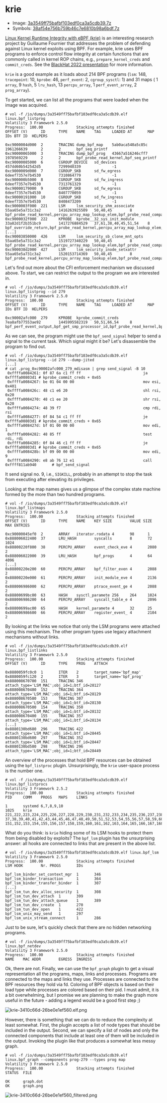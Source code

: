 # krie

- Image: [3a3549ff75bafbf103edf0ca3a5cdb39.7z](https://owncloud.fraunhofer.de/index.php/s/i88sl3p69HbxpAC)
- Symbols: [38af54e756b759b46c7e6810b98a6bdf.7z](https://owncloud.fraunhofer.de/index.php/s/lRtAXFOO1KMsiuH)

[Linux Kernel Runtime Integrity with eBPF (krie)](https://github.com/gui774ume/krie) is an interesting research project by Guillaume Fournier that addresses the problem of defending against Linux kernel exploits using BPF. For example, krie uses BPF programs to enforce control flow integrity at certain functions that are commonly called in kernel ROP chains, e.g., `prepare_kernel_creds` and `commit_creds`. See the [BlackHat 2022 presentation](https://www.blackhat.com/us-22/briefings/schedule/index.html#return-to-sender---detecting-kernel-exploits-with-ebpf-27127) for more information.

`krie` is a good example as it loads about 214 BPF programs (`lsm`: 148, `tracepoint`: 10, `kprobe`: 46, `perf_event`: 2, `cgroup_sysctl`: 1) and 31 maps ( 1 `array`, 9 `hash`, 5 `lru_hash`, 13 `percpu_array`, 1 `perf_event_array`, 2 `prog_array`).

To get started, we can list all the programs that were loaded when the image was acquired.
```console
# vol -f /io/dumps/3a3549ff75bafbf103edf0ca3a5cdb39.elf linux.bpf_listprog
Volatility 3 Framework 2.5.0
Progress:  100.00               Stacking attempts finished
OFFSET (V)      ID      TYPE    NAME    TAG     LOADED AT       MAP IDs BTF ID  HELPERS

0xc9000004d000  2       TRACING dump_bpf_map    5ab0aca540a5c85c        1961266639      2       2       bpf_seq_printf
0xc90000065000  3       TRACING dump_bpf_prog   43667a516246cff7        1978569229      2       2       bpf_probe_read_kernel,bpf_seq_printf
0xc90000085000  6       CGROUP_DEVICE   sd_devices      457dd60b5425d2d5        7299940339              -1
0xc9000009d000  7       CGROUP_SKB      sd_fw_egress    6deef7357e7b4530        7310864779              -1
0xc900000b5000  8       CGROUP_SKB      sd_fw_ingress   6deef7357e7b4530        7313761329              -1
0xc90000179000  9       CGROUP_SKB      sd_fw_egress    6deef7357e7b4530        8407770059              -1
0xc90000191000  10      CGROUP_SKB      sd_fw_ingress   6deef7357e7b4530        8408473209              -1
0xc9000003f000  221     LSM     lsm_security_shm_associate      55aa65e5a731c3a2        1416263925509   50,40,45        8       bpf_probe_read_kernel,percpu_array_map_lookup_elem,bpf_probe_read_compat_str,bpf_get_current_comm,bpf_get_current_task,__htab_map_lookup_elem,bpf_send_signal,bpf_get_current_pid_tgid
0xc9000032f000  222     KPROBE  kprobe__32_sys_init_module      33a82d1f2b351bc9        1417276884529   37,61,38,40,45,51,54    8       bpf_override_return,bpf_probe_read_kernel,percpu_array_map_lookup_elem,htab_lru_map_delete_elem,htab_map_update_elem,bpf_probe_read_compat_str,bpf_ktime_get_ns,bpf_get_current_comm,bpf_get_current_task,bpf_get_smp_processor_id,__htab_map_lookup_elem,bpf_send_signal,bpf_get_current_pid_tgid,bpf_perf_event_output,htab_lru_map_update_elem
[...]
0xc90003850000  426     LSM     lsm_security_sb_clone_mnt_opts  55aa65e5a731c3a2        1519727340229   50,40,45        8       bpf_probe_read_kernel,percpu_array_map_lookup_elem,bpf_probe_read_compat_str,bpf_get_current_comm,bpf_get_current_task,__htab_map_lookup_elem,bpf_send_signal,bpf_get_current_pid_tgid
0xc900038d2000  427     LSM     lsm_security_inode_setxattr     55aa65e5a731c3a2        1520153714369   50,40,45        8       bpf_probe_read_kernel,percpu_array_map_lookup_elem,bpf_probe_read_compat_str,bpf_get_current_comm,bpf_get_current_task,__htab_map_lookup_elem,bpf_send_signal,bpf_get_current_pid_tgid
```

Let's find out more about the CFI enforcement mechanism we discussed above. To start, we can restrict the output to the program we are interested in.
```console
# vol -f /io/dumps/3a3549ff75bafbf103edf0ca3a5cdb39.elf linux.bpf_listprog --id 279
Volatility 3 Framework 2.5.0
Progress:  100.00               Stacking attempts finished
OFFSET (V)      ID      TYPE    NAME    TAG     LOADED AT       MAP IDs BTF ID  HELPERS

0xc90002afc000  279     KPROBE  kprobe_commit_creds     7ea8afb77553ae92        1445995582319   50,51,66,54     8       bpf_perf_event_output,bpf_get_smp_processor_id,bpf_probe_read_kernel,bpf_send_signal,bpf_get_current_pid_tgid,bpf_get_current_comm,bpf_probe_read_compat_str,bpf_get_current_task,bpf_ktime_get_ns,__htab_map_lookup_elem,percpu_array_map_lookup_elem
```

As we can see, the program might use the `bpf_send_signal` helper to send a signal to the current task. Which signal might it be? Let's disassemble the program to find out.
```console
# vol -f /io/dumps/3a3549ff75bafbf103edf0ca3a5cdb39.elf linux.bpf_listprog --id 279 --dump-jited
[...]
# cat .prog_0xc90002afc000_279_mdisasm | grep send_signal -B 10
 0xffffa0084261: 0f 87 6a c1 ff ff                            ja 0xffffa00803d1 # kprobe_commit_creds + 0x65
 0xffffa0084267: be 01 04 00 00                               mov esi, 0x401
 0xffffa008426c: 48 c1 e6 20                                  shl rsi, 0x20
 0xffffa0084270: 48 c1 ee 20                                  shr rsi, 0x20
 0xffffa0084274: 48 39 f7                                     cmp rdi, rsi
 0xffffa0084277: 0f 84 54 c1 ff ff                            je 0xffffa00803d1 # kprobe_commit_creds + 0x65
 0xffffa008427d: bf 01 00 00 00                               mov edi, 1
 0xffffa0084282: 48 85 ff                                     test rdi, rdi
 0xffffa0084285: 0f 84 46 c1 ff ff                            je 0xffffa00803d1 # kprobe_commit_creds + 0x65
 0xffffa008428b: bf 09 00 00 00                               mov edi, 9
 0xffffa0084290: e8 ab 76 12 e1                               call 0xffff811ab940       # bpf_send_signal
```
It send signal no. 9, i.e., `SIGKILL`, probably in an attempt to stop the task from executing after elevating its privileges.

Looking at the map names gives us a glimpse of the complex state machine formed by the more than two hundred programs.
```console
# vol -f /io/dumps/3a3549ff75bafbf103edf0ca3a5cdb39.elf linux.bpf_listmaps
Volatility 3 Framework 2.5.0
Progress:  100.00               Stacking attempts finished
OFFSET (V)      ID      TYPE    NAME    KEY SIZE        VALUE SIZE      MAX ENTRIES

0xc90000045ef0  2       ARRAY   iterator.rodata 4       98      1
0x888006022400  37      LRU_HASH        syscalls        8       72      1024
0x88800220f800  38      PERCPU_ARRAY    event_check_eve 4       2080    2
0x888006022000  39      LRU_HASH        bpf_progs       4       64      4096
[...]
0x88800220e200  60      PERCPU_ARRAY    bpf_filter_even 4       2088    2
0x88800220e000  61      PERCPU_ARRAY    init_module_eve 4       2136    2
0x888006986000  62      PERCPU_ARRAY    ptrace_event_ge 4       2088    2
0x88800699bc00  63      HASH    sysctl_paramete 256     264     1024
0x888006986200  64      PERCPU_ARRAY    syscall_table_e 4       2096    2
0x88800699ac00  65      HASH    kernel_paramete 4       32      25
0x888006986600  66      PERCPU_ARRAY    register_event_ 4       2104    2
```

By looking at the links we notice that only the LSM programs were attached using this mechanism. The other program types use legacy attachment mechanisms without links.
```console
# vol -f /io/dumps/3a3549ff75bafbf103edf0ca3a5cdb39.elf linux.bpf_listlinks
Volatility 3 Framework 2.5.0
Progress:  100.00               Stacking attempts finished
OFFSET (V)      ID      TYPE    PROG    ATTACH

0x8880059fc0c0  1       ITER    2       target_name='bpf_map'
0x8880059fc120  2       ITER    3       target_name='bpf_prog'
0x888008670700  151     TRACING 346     attach_type='LSM_MAC';obj_id=1;btf_id=28127
0x888008670480  152     TRACING 364     attach_type='LSM_MAC';obj_id=1;btf_id=28129
0x888008670580  153     TRACING 307     attach_type='LSM_MAC';obj_id=1;btf_id=28130
0x888008670500  154     TRACING 350     attach_type='LSM_MAC';obj_id=1;btf_id=28132
0x888008670400  155     TRACING 357     attach_type='LSM_MAC';obj_id=1;btf_id=28134
[...]
0x8880130bd680  296     TRACING 422     attach_type='LSM_MAC';obj_id=1;btf_id=28445
0x8880130bd600  297     TRACING 352     attach_type='LSM_MAC';obj_id=1;btf_id=28447
0x8880130bd580  298     TRACING 296     attach_type='LSM_MAC';obj_id=1;btf_id=28449
```

An overview of the processes that hold BPF resources can be obtained using the `bpf_listproc` plugin. Unsurprisingly, the `krie` user-space process is the number one.
```console
# vol -f /io/dumps/3a3549ff75bafbf103edf0ca3a5cdb39.elf linux.bpf_listprocs
Volatility 3 Framework 2.5.2
Progress:  100.00               Stacking attempts finished
PID     COMM    PROGS   MAPS    LINKS

1       systemd 6,7,8,9,10
1025    krie    221,222,223,224,225,226,227,228,229,230,231,232,233,234,235,236,237,238,239,240,241,242,243,244,245,246,247,248,249,250,251,252,253,254,255,256,257,258,259,260,261,262,263,264,265,266,267,268,269,270,271,272,273,274,275,276,277,278,279,280,281,282,283,284,285,286,287,288,289,290,291,292,293,294,295,296,297,298,299,300,301,302,303,304,305,306,307,308,309,310,311,312,313,314,315,316,317,318,319,320,321,322,323,324,325,326,327,328,329,330,331,332,333,334,335,336,337,338,339,340,341,342,343,344,345,346,347,348,349,350,351,352,353,354,355,356,357,358,359,360,361,362,363,364,365,366,367,368,369,370,371,372,373,374,375,376,377,378,379,380,381,382,383,384,385,386,387,388,389,390,391,392,393,394,395,396,397,398,399,400,401,402,403,404,405,406,407,408,409,410,411,412,413,414,415,416,417,418,419,420,421,422,423,424,425,426,427        37,38,39,40,41,42,43,44,45,46,47,48,49,50,51,52,53,54,55,56,57,58,59,60,61,62,63,64,65,66,54    151,152,153,154,155,156,157,158,159,160,161,162,163,164,165,166,167,168,169,170,171,172,173,174,175,176,177,178,179,180,181,182,183,184,185,186,187,188,189,190,191,192,193,194,195,196,197,198,199,200,201,202,203,204,205,206,207,208,209,210,211,212,213,214,215,216,217,218,219,220,221,222,223,224,225,226,227,228,229,230,231,232,233,234,235,236,237,238,239,240,241,242,243,244,245,246,247,248,249,250,251,252,253,254,255,256,257,258,259,260,261,262,263,264,265,266,267,268,269,270,271,272,273,274,275,276,277,278,279,280,281,282,283,284,285,286,287,288,289,290,291,292,293,294,295,296,297,298
```

What do you think: is `krie` hiding some of its LSM hooks to protect them from being disabled by exploits? The `bpf_lsm` plugin has the unsurprising answer: all hooks are connected to links that are present in the above list.
```console
# vol -f /io/dumps/3a3549ff75bafbf103edf0ca3a5cdb39.elf linux.bpf_lsm
Volatility 3 Framework 2.5.0
Progress:  100.00               Stacking attempts finished
LSM HOOK        Nr. PROGS       IDs

bpf_lsm_binder_set_context_mgr  1       346
bpf_lsm_binder_transaction      1       364
bpf_lsm_binder_transfer_binder  1       307
[...]
bpf_lsm_tun_dev_alloc_security  1       308
bpf_lsm_tun_dev_attach  1       399
bpf_lsm_tun_dev_attach_queue    1       389
bpf_lsm_tun_dev_create  1       270
bpf_lsm_tun_dev_open    1       422
bpf_lsm_unix_may_send   1       297
bpf_lsm_unix_stream_connect     1       286
```

Just to be sure, let's quickly check that there are no hidden networking programs.
```console
# vol -f /io/dumps/3a3549ff75bafbf103edf0ca3a5cdb39.elf linux.bpf_netdev
Volatility 3 Framework 2.5.0
Progress:  100.00               Stacking attempts finished
NAME    MAC ADDR        EGRESS  INGRESS
```

Ok, there are not. Finally, we can use the `bpf_graph` plugin to get a visual representation all the programs, maps, links and processes. Programs are connected to the maps and links they use. Processes are connected to the BPF resources they hold via fd. Coloring of BPF objects is based on their load type while processes are colored based on their pid. I must admit, it is a bit overwhelming, but I promise we are planning to make the graph more useful in the future - adding a legend would be a good first step ;)

![krie-3410c66d-26be0e1ef560.elf.png](https://blog.eb9f.de/media/bpf_memory_forensics_with_volatility_3/krie-3410c66d-26be0e1ef560.elf.png)

However, there is something that we can do to reduce the complexity at least somewhat. First, the plugin accepts a list of node types that should be included in the output. Second, we can specify a list of nodes and only the connected components that include at least one of them will be included in the output. Invoking the plugin like that produces a somewhat less messy graph.

```console
# vol -f /io/dumps/3a3549ff75bafbf103edf0ca3a5cdb39.elf linux.bpf_graph --components prog-279 --types prog map
Volatility 3 Framework 2.5.0
Progress:  100.00               Stacking attempts finished
STATUS  FILE

OK      graph.dot
OK      graph.png
```

![krie-3410c66d-26be0e1ef560_filtered.png](https://blog.eb9f.de/media/bpf_memory_forensics_with_volatility_3/krie-3410c66d-26be0e1ef560_filtered.png)
